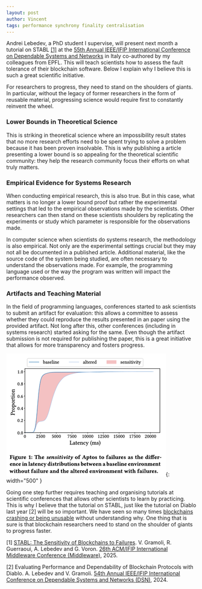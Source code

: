 ```yaml
---
layout: post
author: Vincent
tags: performance synchrony finality centralisation
---
```


Andrei Lebedev, a PhD student I supervise, will present next month a tutorial on STABL [[1]](https://gramoli.github.io/pubs/2025-Middleware-Stabl.pdf) at the [55th Annual IEEE/IFIP International Conference on Dependable Systems and Networks](https://dsn2025.github.io/) in Italy co-authored by my colleagues from EPFL. This will teach scientists how to assess the fault tolerance of their blockchain software. Below I explain why I believe this is such a great scientific initiative.


For researchers to progress, they need to stand on the shoulders of giants. In particular, without the legacy of former researchers in the form of reusable material, progressing science would require first to constantly reinvent the wheel.

### Lower Bounds in Theoretical Science

This is striking in theoretical science where an impossibility result states that no more research efforts need to be spent trying to solve a problem because it has been proven insolvable. This is why publishing a article presenting a lower bound is so appealing for the theoretical scientific community: they help the research community focus their efforts on what truly matters.

### Empirical Evidence for Systems Research

When conducting empirical research, this is also true. But in this case, what matters is no longer a lower bound proof but rather the experimental settings that led to the empirical observations made by the scientists. Other researchers can then stand on these scientists shoulders by replicating the experiments or study which parameter is responsible for the observations made.

In computer science when scientists do systems research, the methodology is also empirical. Not only are the experimental settings crucial but they may not all be documented in a published article. Additional material, like the source code of the system being studied, are often necessary to understand the observations made. For example, the programming language used or the way the program was written will impact the performance observed.

### Artifacts and Teaching Material

In the field of programming languages, conferences started to ask scientists to submit an artifact for evaluation: this allows a committee to assess whether they could reproduce the results presented in an paper using the provided artifact. Not long after this, other conferences (including in systems research) started asking for the same. Even though the artifact submission is not required for publishing the paper, this is a great initiative that allows for more transparency and fosters progress.

![The sensitivity of Aptos to failures.](/img/STABL.png){: width="500" }

Going one step further requires teaching and organising tutorials at scientific conferences that allows other scientists to learn by practicing. This is why I believe that the tutorial on STABL, just like the tutorial on Diablo last year [2] will be so important. We have seen so many times [blockchains crashing or being unusable](https://gramoli.github.io/2024/09/25/the-fault-tolerant-blockchain.html) without understanding why. One thing that is sure is that blockchain researchers need to stand on the shoulder of giants to progress faster. 

[1] [STABL: The Sensitivity of Blockchains to Failures](https://gramoli.github.io/pubs/2025-Middleware-Stabl.pdf). V. Gramoli, R. Guerraoui, A. Lebedev and G. Voron. [26th ACM/IFIP International Middleware Conference (Middleware)](https://middleware-conf.github.io/2025/), 2025.

[2] Evaluating Performance and Dependability of Blockchain Protocols with Diablo. A. Lebedev and V. Gramoli. [54th Annual IEEE/IFIP International Conference on Dependable Systems and Networks (DSN)](https://dsn2024uq.github.io/), 2024.
